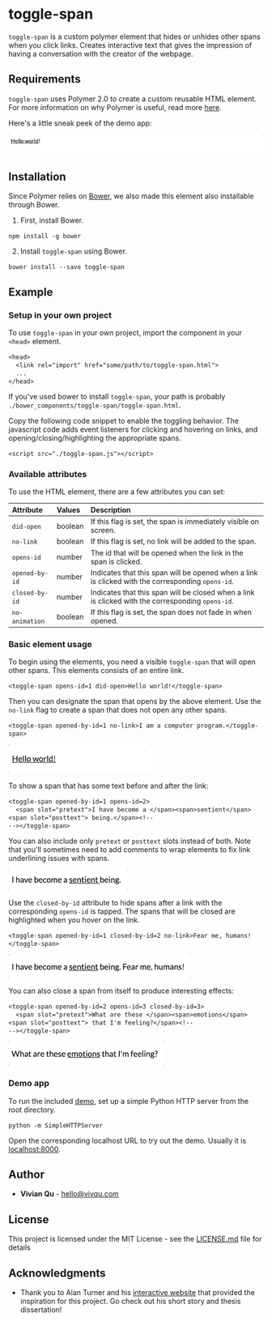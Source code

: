 # toggle-span

`toggle-span` is a custom polymer element that hides or unhides other spans when you click links. Creates interactive
text that gives the impression of having a conversation with the creator of the webpage.

## Requirements

`toggle-span` uses Polymer 2.0 to create a custom reusable HTML element. For more information on why Polymer is useful,
read more [here](https://www.polymer-project.org/about).

Here's a little sneak peek of the demo app:

![Demo of the toggle-span element](https://github.com/vivqu/toggle-span/blob/master/img/demo_gif.gif)

## Installation

Since Polymer relies on [Bower](https://bower.io), we also made this element also installable through Bower.

1. First, install Bower.
```
npm install -g bower
```

2. Install `toggle-span` using Bower.
```
bower install --save toggle-span
```

## Example

### Setup in your own project

To use `toggle-span` in your own project, import the component in your `<head>` element.
```
<head>
  <link rel="import" href="some/path/to/toggle-span.html">
  ...
</head>
```
If you've used bower to install `toggle-span`, your path is probably `./bower_components/toggle-span/toggle-span.html`.

Copy the following code snippet to enable the toggling behavior. The javascript code adds event listeners for clicking
and hovering on links, and opening/closing/highlighting the appropriate spans.
```
<script src="./toggle-span.js"></script>
```

### Available attributes

To use the HTML element, there are a few attributes you can set:

| Attribute  | Values  | Description  |
|:-----------|:--------|:--------------|
| `did-open` | boolean | If this flag is set, the span is immediately visible on screen. |
| `no-link`     | boolean | If this flag is set, no link will be added to the span. |
| `opens-id` | number | The id that will be opened when the link in the span is clicked. |
| `opened-by-id` | number | Indicates that this span will be opened when a link is clicked with the corresponding `opens-id`. |
| `closed-by-id` | number | Indicates that this span will be closed when a link is clicked with the corresponding `opens-id`. |
| `no-animation` | boolean | If this flag is set, the span does not fade in when opened. |

### Basic element usage

To begin using the elements, you need a visible `toggle-span` that will open other spans. This elements
consists of an entire link.
```
<toggle-span opens-id=1 did-open>Hello world!</toggle-span>
```

Then you can designate the span that opens by the above element. Use the `no-link` flag
to create a span that does not open any other spans.
```
<toggle-span opened-by-id=1 no-link>I am a computer program.</toggle-span>
```

![Example 1](https://github.com/vivqu/toggle-span/blob/master/img/example-1.gif)

To show a span that has some text before and after the link:
```
<toggle-span opened-by-id=1 opens-id=2>
  <span slot="pretext">I have become a </span><span>sentient</span><span slot="posttext"> being.</span><!--
--></toggle-span>
```
You can also include only `pretext` or `posttext` slots instead of both. Note that you'll sometimes need to
add comments to wrap elements to fix link underlining issues with spans.

![Example 2](https://github.com/vivqu/toggle-span/blob/master/img/example-2.gif)

Use the `closed-by-id` attribute to hide spans after a link with the corresponding `opens-id` is tapped. The
spans that will be closed are highlighted when you hover on the link.
```
<toggle-span opened-by-id=1 closed-by-id=2 no-link>Fear me, humans!</toggle-span>
```

![Example 3](https://github.com/vivqu/toggle-span/blob/master/img/example-3.gif)

You can also close a span from itself to produce interesting effects:
```
<toggle-span opened-by-id=2 opens-id=3 closed-by-id=3>
  <span slot="pretext">What are these </span><span>emotions</span><span slot="posttext"> that I'm feeling?</span><!--
--></toggle-span>
```

![Example 4](https://github.com/vivqu/toggle-span/blob/master/img/example-4.gif)

### Demo app

To run the included [demo](https://github.com/vivqu/toggle-span/blob/master/index.html), set up a simple
Python HTTP server from the root directory.
```
python -m SimpleHTTPServer
```
Open the corresponding localhost URL to try out the demo. Usually it is [localhost:8000](http://localhost:8000/).

## Author

* **Vivian Qu** - [hello@vivqu.com](mailto:hello@vivqu.com)

## License

This project is licensed under the MIT License - see the [LICENSE.md](LICENSE.md) file for details

## Acknowledgments

* Thank you to Alan Turner and his [interactive website](http://greaterthanorequalto.net/) that provided the inspiration for this project. Go check out his short story and thesis dissertation!
